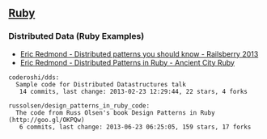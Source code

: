 ## [Ruby](http://www.ruby-lang.org/)

### Distributed Data (Ruby Examples)
  - [Eric Redmond - Distributed patterns you should know - Railsberry 2013](http://vimeo.com/68757697)
  - [Eric Redmond - Distributed Patterns in Ruby - Ancient City Ruby](http://www.youtube.com/watch?v=Adu_dbcnUHA)


<!-- PROJECTS_LIST_START -->
    coderoshi/dds:
      Sample code for Distributed Datastructures talk
       14 commits, last change: 2013-02-23 12:29:44, 22 stars, 4 forks

    russolsen/design_patterns_in_ruby_code:
      The code from Russ Olsen's book Design Patterns in Ruby (http://goo.gl/OKPQw)
       6 commits, last change: 2013-06-23 06:25:05, 159 stars, 17 forks
<!-- PROJECTS_LIST_END -->
